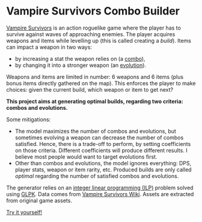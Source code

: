 # Vampire Survivors Combo Builder

[Vampire Survivors](https://store.steampowered.com/app/1794680/Vampire_Survivors/) is an action roguelike game where the player has to survive against waves of approaching enemies. The player acquires weapons and items while levelling up (this is called creating a *build*). Items can impact a weapon in two ways:

- by increasing a stat the weapon relies on (a [combo](https://vampire-survivors.fandom.com/wiki/Combos)),
- by changing it into a stronger weapon (an [evolution](https://vampire-survivors.fandom.com/wiki/Evolution)).

Weapons and items are limited in number: 6 weapons and 6 items (plus bonus items directly gathered on the map). This enforces the player to make choices: given the current build, which weapon or item to get next?

**This project aims at generating optimal builds, regarding two criteria: combos and evolutions.**

Some mitigations:

- The model maximizes the number of combos and evolutions, but sometimes evolving a weapon can decrease the number of combos satisfied. Hence, there is a trade-off to perform, by setting coefficients on those criteria. Different coefficients will produce different results. I believe most people would want to target evolutions first.
- Other than combos and evolutions, the model ignores everything: DPS, player stats, weapon or item rarity, etc. Produced builds are only called *optimal* regarding the number of satisfied combos and evolutions. 

The generator relies on an [integer linear programming (ILP)](https://en.wikipedia.org/wiki/Integer_programming) problem solved using [GLPK](https://www.gnu.org/software/glpk/). Data comes from [Vampire Survivors Wiki](https://vampire-survivors.fandom.com/wiki/Vampire_Survivors_Wiki). Assets are extracted from original game assets.

[Try it yourself!](https://ychalier.github.io/vampire-survivors-combo-builder/) 
